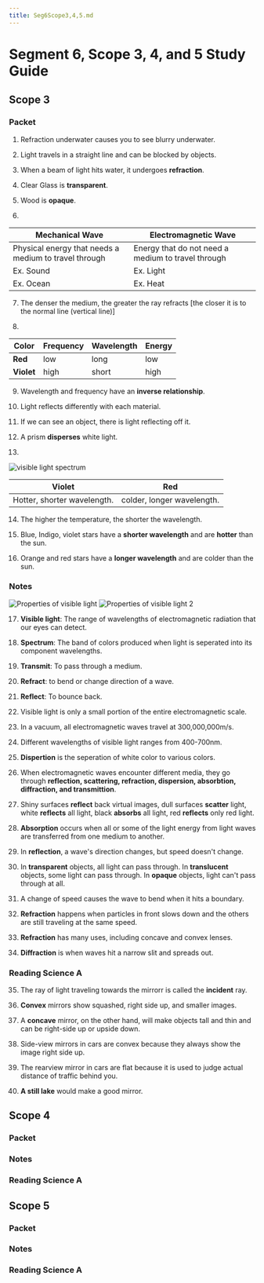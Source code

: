 ```yaml
---
title: Seg6Scope3,4,5.md
---
```


# Segment 6, Scope 3, 4, and 5 Study Guide

## Scope 3

### Packet

1. Refraction underwater causes you to see blurry underwater.

2. Light travels in a straight line and can be blocked by objects.

3. When a beam of light hits water, it undergoes **refraction**.

4. Clear Glass is **transparent**.

5. Wood is **opaque**.

6. 
Mechanical Wave | Electromagnetic Wave
--- | ---
Physical energy that needs a medium to travel through | Energy that do not need a medium to travel through
Ex. Sound | Ex. Light
Ex. Ocean | Ex. Heat

7. The denser the medium, the greater the ray refracts [the closer it is to the normal line (vertical line)]

8. 
Color | Frequency | Wavelength | Energy
--- | --- | --- | ---
**Red** | low | long | low
**Violet** | high | short | high

9. Wavelength and frequency have an **inverse relationship**.

10. Light reflects differently with each material.

11. If we can see an object, there is light reflecting off it.

12. A prism **disperses** white light.

13. 
![visible light spectrum](https://t4.ftcdn.net/jpg/05/93/49/75/360_F_593497565_LKu9FlOUUnSluEKQtN78NrNqBqPwNimf.jpg)

Violet | Red
--- | ---
Hotter, shorter wavelength. | colder, longer wavelength.



14. The higher the temperature, the shorter the wavelength.

15. Blue, Indigo, violet stars have a **shorter wavelength** and are **hotter** than the sun.

16. Orange and red stars have a **longer wavelength** and are colder than the sun.

### Notes
![Properties of visible light](image.png)
![Properties of visible light 2](image-2.png)



17. **Visible light**: The range of wavelengths of electromagnetic radiation that our eyes can detect.

18. **Spectrum**: The band of colors produced when light is seperated into its component wavelengths.

19. **Transmit**: To pass through a medium.

20. **Refract**: to bend or change direction of a wave.

21. **Reflect**: To bounce back.

22. Visible light is only a small portion of the entire electromagnetic scale.

23. In a vacuum, all electromagnetic waves travel at 300,000,000m/s.

24. Different wavelengths of visible light ranges from 400-700nm.

25. **Dispertion** is the seperation of white color to various colors.

26. When electromagnetic waves encounter different media, they go through **reflection, scattering, refraction, dispersion, absorbtion, diffraction, and transmittion**.

27. Shiny surfaces **reflect** back virtual images, dull surfaces **scatter** light, white **reflects** all light, black **absorbs** all light, red **reflects** only red light.

28. **Absorption** occurs when all or some of the light energy from light waves are transferred from one medium to another.

29. In **reflection**, a wave's direction changes, but speed doesn't change.

30. In **transparent** objects, all light can pass through. In **translucent** objects, some light can pass through. In **opaque** objects, light can't pass through at all.

31. A change of speed causes the wave to bend when it hits a boundary.

32. **Refraction** happens when particles in front slows down and the others are still traveling at the same speed.

33. **Refraction** has many uses, including concave and convex lenses.

34. **Diffraction** is when waves hit a narrow slit and spreads out.

### Reading Science A

35. The ray of light traveling towards the mirrorr is called the **incident** ray.

36. **Convex** mirrors show squashed, right side up, and smaller images. 

37. A **concave** mirror, on the other hand, will make objects tall and thin and can be right-side up or upside down.

38. Side-view mirrors in cars are convex because they always show the image right side up.

39. The rearview mirror in cars are flat because it is used to judge actual distance of traffic behind you.

40. **A still lake** would make a good mirror.

## Scope 4

### Packet

### Notes

### Reading Science A

## Scope 5

### Packet

### Notes

### Reading Science A
